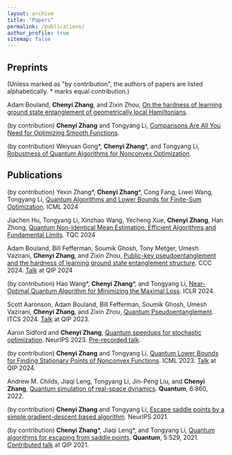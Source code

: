 ```yaml
---
layout: archive
title: "Papers"
permalink: /publications/
author_profile: true
sitemap: false
---
```


## Preprints

(Unless marked as "by contribution", the authors of papers are listed alphabetically. * marks equal contribution.)

Adam Bouland, **Chenyi Zhang**, and Zixin Zhou, [On the hardness of learning ground state entanglement of geometrically local Hamiltonians](https://arxiv.org/abs/2411.04353). 

(by contribution) **Chenyi Zhang** and Tongyang Li, [Comparisons Are All You Need for Optimizing Smooth Functions](https://arxiv.org/abs/2405.11454).

(by contribution) Weiyuan Gong\*, **Chenyi Zhang**\*, and Tongyang Li, [Robustness of Quantum Algorithms for Nonconvex Optimization](https://arxiv.org/abs/2212.02548).

## Publications
(by contribution) Yexin Zhang\*, **Chenyi Zhang**\*, Cong Fang, Liwei Wang, Tongyang Li, [Quantum Algorithms and Lower Bounds for Finite-Sum Optimization](https://arxiv.org/abs/2406.03006). ICML 2024

Jiachen Hu, Tongyang Li, Xinzhao Wang, Yecheng Xue, **Chenyi Zhang**, Han Zhong, [Quantum Non-Identical Mean Estimation: Efficient Algorithms and Fundamental Limits](https://arxiv.org/abs/2405.12838). TQC 2024

Adam Bouland, Bill Fefferman, Soumik Ghosh, Tony Metger, Umesh Vazirani, **Chenyi Zhang**, and Zixin Zhou, [Public-key pseudoentanglement and the hardness of learning ground state entanglement structure](https://arxiv.org/abs/2311.12017). CCC 2024. [Talk](https://www.youtube.com/watch?v=siteV28Fb1U) at QIP 2024

(by contribution) Hao Wang\*, **Chenyi Zhang**\*, and Tongyang Li, [Near-Optimal Quantum Algorithm for Minimizing the Maximal Loss](https://arxiv.org/abs/2402.12745). ICLR 2024.

Scott Aaronson, Adam Bouland, Bill Fefferman, Soumik Ghosh, Umesh Vazirani, **Chenyi Zhang**, and Zixin Zhou, [Quantum Pseudoentanglement](https://arxiv.org/abs/2211.00747). ITCS 2024. [Talk](https://www.youtube.com/watch?v=4Nq_zzDg9go) at QIP 2023.

Aaron Sidford and **Chenyi Zhang**, [Quantum speedups for stochastic optimization](https://arxiv.org/abs/2308.01582). NeurIPS 2023. [Pre-recorded talk](https://recorder-v3.slideslive.com/?share=88602&s=8db9eb5c-9669-4695-aaf1-12239a81d4b6).

(by contribution) **Chenyi Zhang** and Tongyang Li, [Quantum Lower Bounds for Finding Stationary Points of Nonconvex Functions](https://arxiv.org/abs/2212.03906). ICML 2023. [Talk](https://www.youtube.com/watch?v=24ZJyB9JfTs&t=928s) at QIP 2024.

Andrew M. Childs, Jiaqi Leng, Tongyang Li, Jin-Peng Liu, and **Chenyi Zhang**, [Quantum simulation of real-space dynamics](https://arxiv.org/abs/2203.17006). **Quantum**, 6:860, 2022.

(by contribution) **Chenyi Zhang** and Tongyang Li, [Escape saddle points by a simple gradient-descent based algorithm](https://arxiv.org/abs/2111.14069). NeurIPS 2021.

(by contribution) **Chenyi Zhang**\*, 
Jiaqi Leng\*, and
Tongyang Li, [Quantum algorithms for escaping from saddle points](https://arxiv.org/abs/2007.10253v3). 
**Quantum**, 5:529, 2021. [Contributed talk](https://www.youtube.com/watch?v=xbHqktWa354&list=PL5DZ45amUsqIaqE9EIemfc9LzeWzXnGY_&index=77) at QIP 2021.


<br />
<br />
<br />

